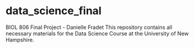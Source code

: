 # data_science_final
BIOL 806 Final Project - Danielle Fradet
This repository contains all necessary materials for the Data Science Course at the University of New Hampshire. 
